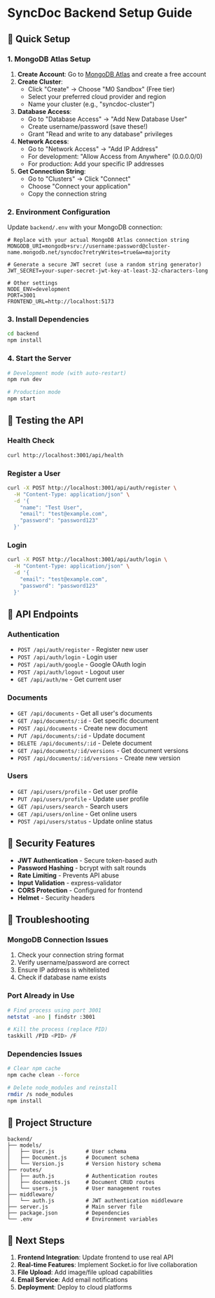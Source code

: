 # SyncDoc Backend Setup Guide

## 🚀 Quick Setup

### 1. MongoDB Atlas Setup

1. **Create Account**: Go to [MongoDB Atlas](https://www.mongodb.com/atlas) and create a free account
2. **Create Cluster**: 
   - Click "Create" → Choose "M0 Sandbox" (Free tier)
   - Select your preferred cloud provider and region
   - Name your cluster (e.g., "syncdoc-cluster")
3. **Database Access**:
   - Go to "Database Access" → "Add New Database User"
   - Create username/password (save these!)
   - Grant "Read and write to any database" privileges
4. **Network Access**:
   - Go to "Network Access" → "Add IP Address"
   - For development: "Allow Access from Anywhere" (0.0.0.0/0)
   - For production: Add your specific IP addresses
5. **Get Connection String**:
   - Go to "Clusters" → Click "Connect"
   - Choose "Connect your application"
   - Copy the connection string

### 2. Environment Configuration

Update `backend/.env` with your MongoDB connection:

```env
# Replace with your actual MongoDB Atlas connection string
MONGODB_URI=mongodb+srv://username:password@cluster-name.mongodb.net/syncdoc?retryWrites=true&w=majority

# Generate a secure JWT secret (use a random string generator)
JWT_SECRET=your-super-secret-jwt-key-at-least-32-characters-long

# Other settings
NODE_ENV=development
PORT=3001
FRONTEND_URL=http://localhost:5173
```

### 3. Install Dependencies

```bash
cd backend
npm install
```

### 4. Start the Server

```bash
# Development mode (with auto-restart)
npm run dev

# Production mode
npm start
```

## 🧪 Testing the API

### Health Check
```bash
curl http://localhost:3001/api/health
```

### Register a User
```bash
curl -X POST http://localhost:3001/api/auth/register \
  -H "Content-Type: application/json" \
  -d '{
    "name": "Test User",
    "email": "test@example.com",
    "password": "password123"
  }'
```

### Login
```bash
curl -X POST http://localhost:3001/api/auth/login \
  -H "Content-Type: application/json" \
  -d '{
    "email": "test@example.com",
    "password": "password123"
  }'
```

## 🔧 API Endpoints

### Authentication
- `POST /api/auth/register` - Register new user
- `POST /api/auth/login` - Login user
- `POST /api/auth/google` - Google OAuth login
- `POST /api/auth/logout` - Logout user
- `GET /api/auth/me` - Get current user

### Documents
- `GET /api/documents` - Get all user's documents
- `GET /api/documents/:id` - Get specific document
- `POST /api/documents` - Create new document
- `PUT /api/documents/:id` - Update document
- `DELETE /api/documents/:id` - Delete document
- `GET /api/documents/:id/versions` - Get document versions
- `POST /api/documents/:id/versions` - Create new version

### Users
- `GET /api/users/profile` - Get user profile
- `PUT /api/users/profile` - Update user profile
- `GET /api/users/search` - Search users
- `GET /api/users/online` - Get online users
- `POST /api/users/status` - Update online status

## 🔐 Security Features

- **JWT Authentication** - Secure token-based auth
- **Password Hashing** - bcrypt with salt rounds
- **Rate Limiting** - Prevents API abuse
- **Input Validation** - express-validator
- **CORS Protection** - Configured for frontend
- **Helmet** - Security headers

## 🚨 Troubleshooting

### MongoDB Connection Issues
1. Check your connection string format
2. Verify username/password are correct
3. Ensure IP address is whitelisted
4. Check if database name exists

### Port Already in Use
```bash
# Find process using port 3001
netstat -ano | findstr :3001

# Kill the process (replace PID)
taskkill /PID <PID> /F
```

### Dependencies Issues
```bash
# Clear npm cache
npm cache clean --force

# Delete node_modules and reinstall
rmdir /s node_modules
npm install
```

## 📁 Project Structure

```
backend/
├── models/
│   ├── User.js          # User schema
│   ├── Document.js      # Document schema
│   └── Version.js       # Version history schema
├── routes/
│   ├── auth.js          # Authentication routes
│   ├── documents.js     # Document CRUD routes
│   └── users.js         # User management routes
├── middleware/
│   └── auth.js          # JWT authentication middleware
├── server.js            # Main server file
├── package.json         # Dependencies
└── .env                 # Environment variables
```

## 🎯 Next Steps

1. **Frontend Integration**: Update frontend to use real API
2. **Real-time Features**: Implement Socket.io for live collaboration
3. **File Upload**: Add image/file upload capabilities
4. **Email Service**: Add email notifications
5. **Deployment**: Deploy to cloud platforms
